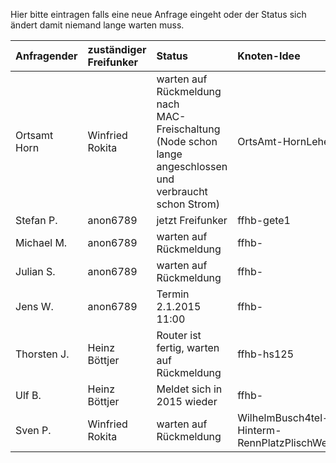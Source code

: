 Hier bitte eintragen falls eine neue Anfrage eingeht oder der Status sich ändert damit niemand lange warten muss.

| Anfragender | zuständiger Freifunker | Status | Knoten-Idee |
| :---- | :---- | :---- | :---- |
| Ortsamt Horn | Winfried Rokita | warten auf Rückmeldung nach<br>MAC-Freischaltung (Node schon<br>lange angeschlossen und verbraucht <br>schon Strom) | OrtsAmt-HornLehe |
| Stefan P. | anon6789 | jetzt Freifunker | ffhb-gete1 |
| Michael M. | anon6789 | warten auf Rückmeldung | ffhb- |
| Julian S. | anon6789 | warten auf Rückmeldung | ffhb- |
| Jens W. | anon6789 | Termin 2.1.2015 11:00 | ffhb- |
| Thorsten J. | Heinz Böttjer | Router ist fertig, warten auf Rückmeldung | ffhb-hs125 |
| Ulf B. | Heinz Böttjer | Meldet sich in 2015 wieder | ffhb- |
| Sven P. | Winfried Rokita | warten auf Rückmeldung | WilhelmBusch4tel-Hinterm-RennPlatzPlischWeg |
